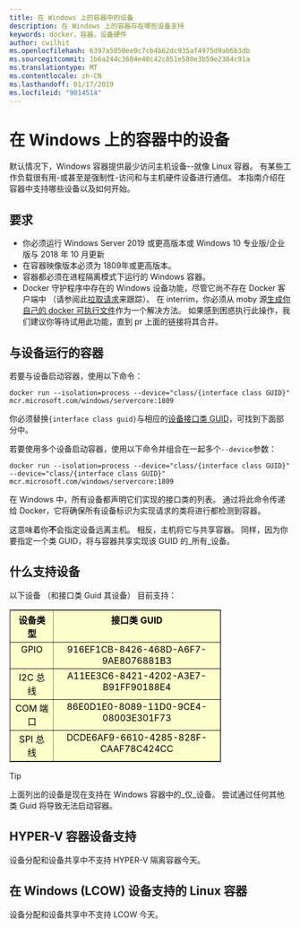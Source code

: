 ```yaml
---
title: 在 Windows 上的容器中的设备
description: 在 Windows 上的容器存在哪些设备支持
keywords: docker，容器，设备硬件
author: cwilhit
ms.openlocfilehash: 6397a5050ee0c7cb4b62dc935af4975d9ab6b3db
ms.sourcegitcommit: 1b6a244c3604e48c42c851e580e3b59e2384c91a
ms.translationtype: MT
ms.contentlocale: zh-CN
ms.lasthandoff: 01/17/2019
ms.locfileid: "9014514"
---
```

# <a name="devices-in-containers-on-windows"></a>在 Windows 上的容器中的设备

默认情况下，Windows 容器提供最少访问主机设备--就像 Linux 容器。 有某些工作负载很有用-或甚至是强制性-访问和与主机硬件设备进行通信。 本指南介绍在容器中支持哪些设备以及如何开始。

## <a name="requirements"></a>要求

- 你必须运行 Windows Server 2019 或更高版本或 Windows 10 专业版/企业版与 2018 年 10 月更新
- 在容器映像版本必须为 1809年或更高版本。
- 容器都必须在进程隔离模式下运行的 Windows 容器。
- Docker 守护程序中存在的 Windows 设备功能，尽管它尚不存在 Docker 客户端中 （请参阅此[拉取请求](https://github.com/docker/cli/pull/1606)来跟踪）。 在 interrim，你必须从 moby 源[生成你自己的 docker 可执行文件](https://github.com/moby/moby/blob/master/docs/contributing/software-req-win.md)作为一个解决方法。 如果感到困惑执行此操作，我们建议你等待试用此功能，直到 pr 上面的链接将其合并。

## <a name="run-a-container-with-a-device"></a>与设备运行的容器

若要与设备启动容器，使用以下命令：

```shell
docker run --isolation=process --device="class/{interface class GUID}" mcr.microsoft.com/windows/servercore:1809
```

你必须替换`{interface class guid}`与相应的[设备接口类 GUID](https://docs.microsoft.com/en-us/windows-hardware/drivers/install/overview-of-device-interface-classes)，可找到下面部分中。

若要使用多个设备启动容器，使用以下命令并组合在一起多个`--device`参数：

```shell
docker run --isolation=process --device="class/{interface class GUID}" --device="class/{interface class GUID}" mcr.microsoft.com/windows/servercore:1809
```

在 Windows 中，所有设备都声明它们实现的接口类的列表。 通过将此命令传递给 Docker，它将确保所有设备标识为实现请求的类将进行都检测到容器。

这意味着你**不**会指定设备远离主机。 相反，主机将它与共享容器。 同样，因为你要指定一个类 GUID，将与容器共享实现该 GUID 的_所有_设备。

## <a name="what-devices-are-supported"></a>什么支持设备

以下设备 （和接口类 Guid 其设备） 目前支持：
  
<table border="1" style="background-color:FFFFCC;border-collapse:collapse;border:1px solid FFCC00;color:000000;width:75%" cellpadding="5" cellspacing="5">
<thead>
<tr valign="top">
<th><center>设备类型</center></th>
<th><center>接口类 GUID</center></th>
</tr>
</thead>
<tbody>
<tr valign="top">
<td><center>GPIO</center></td>
<td><center>916EF1CB-8426-468D-A6F7-9AE8076881B3</center></td>
</tr>
<tr valign="top">
<td><center>I2C 总线</center></td>
<td><center>A11EE3C6-8421-4202-A3E7-B91FF90188E4</center></td>
</tr>
<tr valign="top">
<td><center>COM 端口</center></td>
<td><center>86E0D1E0-8089-11D0-9CE4-08003E301F73</center></td>
</tr>
<tr valign="top">
<td><center>SPI 总线</center></td>
<td><center>DCDE6AF9-6610-4285-828F-CAAF78C424CC</center></td>
</tr>
</tbody>
</table>

> [!TIP]
> 上面列出的设备是现在支持在 Windows 容器中的_仅_设备。 尝试通过任何其他类 Guid 将导致无法启动容器。

## <a name="hyper-v-container-device-support"></a>HYPER-V 容器设备支持

设备分配和设备共享中不支持 HYPER-V 隔离容器今天。

## <a name="linux-containers-on-windows-lcow-device-support"></a>在 Windows (LCOW) 设备支持的 Linux 容器

设备分配和设备共享中不支持 LCOW 今天。